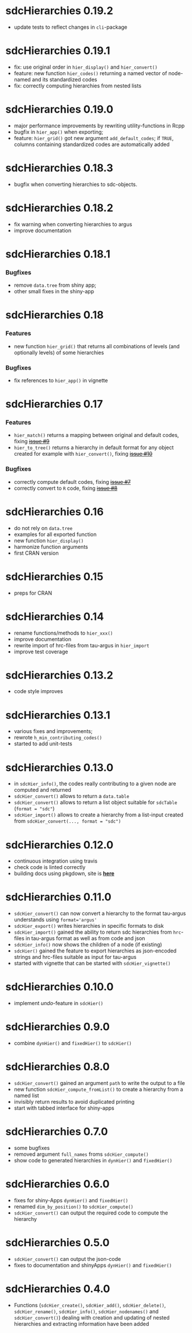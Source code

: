 # sdcHierarchies 0.19.2
- update tests to reflect changes in `cli`-package

# sdcHierarchies 0.19.1
- fix: use original order in `hier_display()` and `hier_convert()`
- feature: new function `hier_codes()` returning a named vector of node-named and its standardized codes
- fix: correctly computing hierarchies from nested lists

# sdcHierarchies 0.19.0
- major performance improvements by rewriting utility-functions in Rcpp
- bugfix in `hier_app()` when exporting;
- feature: `hier_grid()` got new argument `add_default_codes`; if `TRUE`, columns containing standardized codes are automatically added

# sdcHierarchies 0.18.3
- bugfix when converting hierarchies to sdc-objects.

# sdcHierarchies 0.18.2
- fix warning when converting hierarchies to argus
- improve documentation

# sdcHierarchies 0.18.1
### Bugfixes
- remove `data.tree` from shiny app;
- other small fixes in the shiny-app

# sdcHierarchies 0.18
### Features
- new function `hier_grid()` that returns all combinations of levels (and optionally levels) of some hierarchies

### Bugfixes
- fix references to `hier_app()` in vignette

# sdcHierarchies 0.17

### Features
- `hier_match()` returns a mapping between original and default codes, fixing [~~issue #9~~](https://github.com/bernhard-da/sdcHierarchies/issues/9)
- `hier_to_tree()` returns a hierarchy in default format for any object created for example with `hier_convert()`, fixing [~~issue #10~~](https://github.com/bernhard-da/sdcHierarchies/issues/10)

### Bugfixes
- correctly compute default codes, fixing [~~issue #7~~](https://github.com/bernhard-da/sdcHierarchies/issues/7)
- correctly convert to `R` code, fixing [~~issue #8~~](https://github.com/bernhard-da/sdcHierarchies/issues/8)

# sdcHierarchies 0.16
- do not rely on `data.tree`
- examples for all exported function
- new function `hier_display()`
- harmonize function arguments
- first CRAN version

# sdcHierarchies 0.15
- preps for CRAN

# sdcHierarchies 0.14
- rename functions/methods to `hier_xxx()`
- improve documentation
- rewrite import of hrc-files from tau-argus in `hier_import`
- improve test coverage

# sdcHierarchies 0.13.2
- code style improves

# sdcHierarchies 0.13.1
- various fixes and improvements; 
- rewrote `h_min_contributing_codes()`
- started to add unit-tests

# sdcHierarchies 0.13.0
- in `sdcHier_info()`, the codes really contributing to a given node are computed and returned 
- `sdcHier_convert()` allows to return a `data.table`
- `sdcHier_convert()` allows to return a list object suitable for `sdcTable` (`format = "sdc"`)
- `sdcHier_import()` allows to create a hierarchy from a list-input created from `sdcHier_convert(..., format = "sdc")`

# sdcHierarchies 0.12.0
- continuous integration using travis
- check code is linted correctly
- building docs using pkgdown, site is [**here**](https://bernhard-da.github.io/sdcHierarchies/)

# sdcHierarchies 0.11.0
- `sdcHier_convert()` can now convert a hierarchy to the format tau-argus understands using `format='argus'`
- `sdcHier_export()` writes hierarchies in specific formats to disk
- `sdcHier_import()` gained the ability to return sdc hierarchies from `hrc`-files in tau-argus format as well as from code and json
- `sdcHier_info()` now shows the children of a node (if existing)
- `sdcHier()` gained the feature to export hierarchies as json-encoded strings and hrc-files suitable as input for tau-argus
- started with vignette that can be started with `sdcHier_vignette()`

# sdcHierarchies 0.10.0
- implement *undo*-feature in `sdcHier()`

# sdcHierarchies 0.9.0
- combine `dynHier()` and `fixedHier()` to `sdcHier()`

# sdcHierarchies 0.8.0
- `sdcHier_convert()` gained an argument `path` to write the output to a file
- new function `sdcHier_compute_fromList()` to create a hierarchy from a named list
- invisibly return results to avoid duplicated printing
- start with tabbed interface for shiny-apps

# sdcHierarchies 0.7.0
- some bugfixes
- removed argument `full_names` froms `sdcHier_compute()`
- show code to generated hierarchies in `dynHier()` and `fixedHier()`

# sdcHierarchies 0.6.0
- fixes for shiny-Apps `dynHier()` and `fixedHier()`
- renamed `dim_by_position()` to `sdcHier_compute()`
- `sdcHier_convert()` can output the required code to compute the hierarchy

# sdcHierarchies 0.5.0
- `sdcHier_convert()` can output the json-code
- fixes to documentation and shinyApps `dynHier()` and `fixedHier()`

# sdcHierarchies 0.4.0
- Functions (`sdcHier_create()`, `sdcHier_add()`, `sdcHier_delete()`, `sdcHier_rename()`, `sdcHier_info()`, `sdcHier_nodenames()` and `sdcHier_convert()`) dealing with creation and updating of nested hierarchies and extracting information have been added

